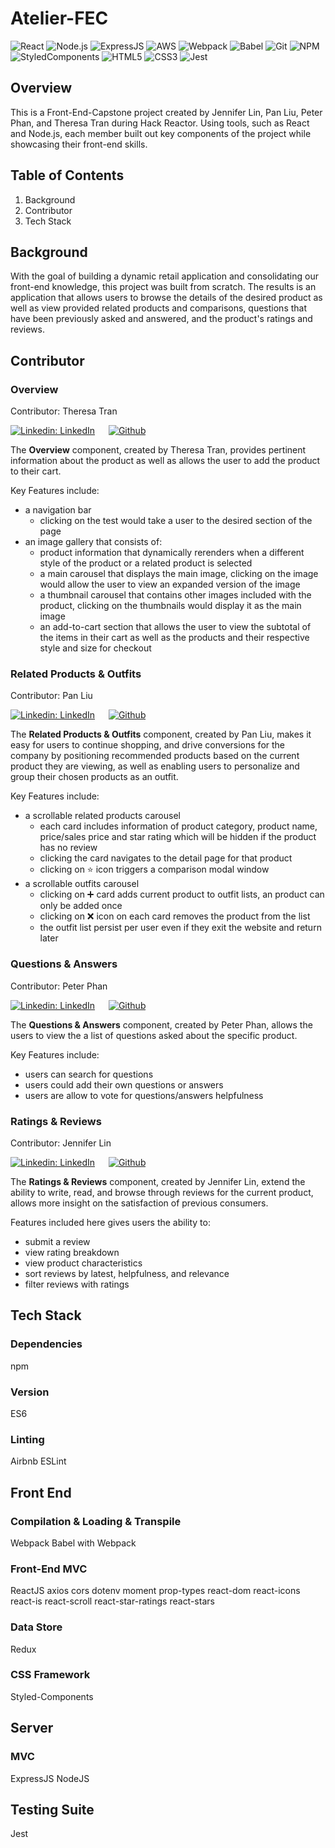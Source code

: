 # Atelier-FEC
![React](https://img.shields.io/badge/React-20232A?style=for-the-badge&logo=react&logoColor=61DAFB)
![Node.js](https://img.shields.io/badge/Node.js-339933?style=for-the-badge&logo=nodedotjs&logoColor=white)
![ExpressJS](https://img.shields.io/badge/Express.js-000000?style=for-the-badge&logo=express&logoColor=white)
![AWS](https://img.shields.io/badge/Amazon_AWS-FF9900?style=for-the-badge&logo=amazonaws&logoColor=white)
![Webpack](https://img.shields.io/badge/Webpack-8DD6F9?style=for-the-badge&logo=Webpack&logoColor=white)
![Babel](https://img.shields.io/badge/Babel-F9DC3E?style=for-the-badge&logo=babel&logoColor=white)
![Git](https://img.shields.io/badge/GIT-E44C30?style=for-the-badge&logo=git&logoColor=white)
![NPM](https://img.shields.io/badge/npm-CB3837?style=for-the-badge&logo=npm&logoColor=white)
![StyledComponents](https://img.shields.io/badge/styled--components-DB7093?style=for-the-badge&logo=styled-components&logoColor=white)
![HTML5](https://img.shields.io/badge/HTML5-E34F26?style=for-the-badge&logo=html5&logoColor=white)
![CSS3](https://img.shields.io/badge/CSS3-1572B6?style=for-the-badge&logo=css3&logoColor=white)
![Jest](https://img.shields.io/badge/Jest-C21325?style=for-the-badge&logo=jest&logoColor=white)

## Overview
This is a Front-End-Capstone project created by Jennifer Lin, Pan Liu, Peter Phan, and Theresa Tran during Hack Reactor. Using tools, such as React and Node.js, each member built out key components of the project while showcasing their front-end skills.

## Table of Contents
1. Background
2. Contributor
3. Tech Stack


## Background
With the goal of building a dynamic retail application and consolidating our front-end knowledge, this project was built from scratch. The results is an application that allows users to browse the details of the desired product as well as view provided related products and comparisons, questions that have been previously asked and answered, and the product's ratings and reviews.

## Contributor

### Overview

Contributor: Theresa Tran

[![Linkedin: LinkedIn](https://img.shields.io/badge/linkedin-%230077B5.svg?style=for-the-badge&logo=linkedin&logoColor=white&link=https://www.linkedin.com.in/caleb-kim0510/)](https://www.linkedin.com/in/theresatee) &emsp; [![Github](https://img.shields.io/badge/github-%23121011.svg?style=for-the-badge&logo=github&logoColor=white&link=https://github.com/cariboukim)](https://github.com/txtrax)

The **Overview** component, created by Theresa Tran, provides pertinent information about the product as well as allows the user to add the product to their cart. 

Key Features include: 

 - a navigation bar
   - clicking on the test would take a user to the desired section of the page
 - an image gallery that consists of:
   - product information that dynamically rerenders when a different style of the product or a related product is selected
   - a main carousel that displays the main image, clicking on the image would allow the user to view an expanded version of the image
   - a thumbnail carousel that contains other images included with the product, clicking on the thumbnails would display it as the main image
   - an add-to-cart section that allows the user to view the subtotal of the items in their cart as well as the products and their respective style and size for checkout

### Related Products & Outfits

Contributor: Pan Liu

[![Linkedin: LinkedIn](https://img.shields.io/badge/linkedin-%230077B5.svg?style=for-the-badge&logo=linkedin&logoColor=white&link=https://www.linkedin.com.in/caleb-kim0510/)](https://www.linkedin.com/in/pan-liu-us/) &emsp; [![Github](https://img.shields.io/badge/github-%23121011.svg?style=for-the-badge&logo=github&logoColor=white&link=https://github.com/cariboukim)](https://github.com/pan-liu-us)

The **Related Products & Outfits** component, created by Pan Liu, makes it easy for users to continue shopping, and drive conversions for the company by positioning recommended products based on the current product they are viewing, as well as enabling users to personalize and group their chosen products as an outfit.

Key Features include: 

- a scrollable related products carousel 
  - each card includes information of product category, product name, price/sales price and star rating which will be hidden if the product has no review
  - clicking the card navigates to the detail page for that product 
  - clicking on :star: icon triggers a comparison modal window
- a scrollable outfits carousel 
  - clicking on :heavy_plus_sign: card adds current product to outfit lists, an product can only be added once
  - clicking on :x: icon on each card removes the product from the list
  - the outfit list persist per user even if they exit the website and return later

### Questions & Answers

Contributor: Peter Phan

[![Linkedin: LinkedIn](https://img.shields.io/badge/linkedin-%230077B5.svg?style=for-the-badge&logo=linkedin&logoColor=white&link=https://www.linkedin.com.in/caleb-kim0510/)](https://www.linkedin.com/in/peter-phan-3a1467173/) &emsp; [![Github](https://img.shields.io/badge/github-%23121011.svg?style=for-the-badge&logo=github&logoColor=white&link=https://github.com/cariboukim)](https://github.com/peterhphan)

The **Questions & Answers** component, created by Peter Phan, allows the users to view the a list of questions asked about the specific product. 

Key Features include:

 - users can search for questions
 - users could add their own questions or answers
 - users are allow to vote for questions/answers helpfulness

### Ratings & Reviews

Contributor: Jennifer Lin

[![Linkedin: LinkedIn](https://img.shields.io/badge/linkedin-%230077B5.svg?style=for-the-badge&logo=linkedin&logoColor=white&link=https://www.linkedin.com.in/caleb-kim0510/)](https://www.linkedin.com/in/fylin/) &emsp; [![Github](https://img.shields.io/badge/github-%23121011.svg?style=for-the-badge&logo=github&logoColor=white&link=https://github.com/cariboukim)](https://github.com/JennyMipha)

The **Ratings & Reviews** component, created by Jennifer Lin, extend the ability to write, read, and browse through reviews for the current product, allows more insight on the satisfaction of previous consumers. 

Features included here gives users the ability to:

 - submit a review
 - view rating breakdown
 - view product characteristics
 - sort reviews by latest, helpfulness, and relevance
 - filter reviews with ratings
 

## Tech Stack

### Dependencies
npm

### Version
ES6

### Linting
Airbnb ESLint

## Front End

### Compilation & Loading & Transpile
Webpack
Babel with Webpack

### Front-End MVC
ReactJS
axios
cors
dotenv
moment
prop-types
react-dom
react-icons
react-is
react-scroll
react-star-ratings
react-stars

### Data Store
Redux

### CSS Framework
Styled-Components

## Server

### MVC
ExpressJS
NodeJS

## Testing Suite
Jest
